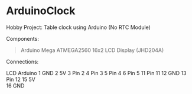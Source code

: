 # ArduinoClock
Hobby Project: Table clock using Arduino (No RTC Module)

Components:

> Arduino Mega ATMEGA2560
> 16x2 LCD Display (JHD204A)

Connections:

  LCD             Arduino
  1                 GND
  2                 5V
  3               Pin 2
  4               Pin 3 
  5               Pin 4
  6               Pin 5
  11              Pin 11
  12                GND
  13              Pin 12
  15                5V  
  16                GND
